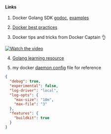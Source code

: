 
#### Links

1. Docker Golang SDK [godoc](https://godoc.org/github.com/docker/docker/client), [examples](https://docs.docker.com/engine/api/sdk/examples/)

2. [Docker best practices](https://docs.docker.com/develop/develop-images/dockerfile_best-practices/)

3. Docker tips and tricks from Docker Captain 👌

[![Watch the video](https://img.youtube.com/vi/woBI466WMR8/maxresdefault.jpg)](https://www.youtube.com/watch?v=woBI466WMR8)


4. [Golang learning resource](https://www.callicoder.com/categories/golang/)

5. my docker [daemon config](https://docs.docker.com/config/daemon/#configure-the-docker-daemon) file for reference

```json
{
  "debug": true,
  "experimental": false,
  "log-driver": "local",
  "log-opts": {
    "max-size": "10m",
    "max-file": "3"
  },
  "features": {
    "buildkit": true
  }
}
```
